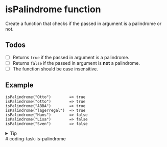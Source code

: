 # isPalindrome function

Create a function that checks if the passed in argument is a palindrome or not.

## Todos

- [ ] Returns `true` if the passed in argument is a palindrome.
- [ ] Returns `false` if the passed in argument is **not** a palindrome.
- [ ] The function should be case insensitive.

## Example

```
isPalindrome("Otto")        => true
isPalindrome("otto")        => true
isPalindrome("ABBA")        => true
isPalindrome("lagerregal")  => true
isPalindrome("Hans")        => false
isPalindrome("Lisa")        => false
isPalindrome("Sven")        => false
```

<details>
 <summary>Tip</summary>
 Tip goes here
</details>
# coding-task-is-palindrome
